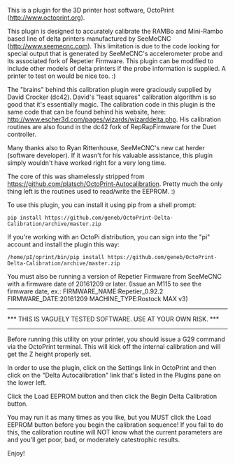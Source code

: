 This is a plugin for the 3D printer host software, OctoPrint (http://www.octoprint.org).

This plugin is designed to accurately calibrate the RAMBo and Mini-Rambo based line of
delta printers manufactured by SeeMeCNC (http://www.seemecnc.com).  This limitation is 
due to the code looking for special output that is generated by SeeMeCNC's accelerometer 
probe and its associated fork of Repetier Firmware.  This plugin can be modified to include
other models of delta printers if the probe information is supplied.  A printer to test on
would be nice too. :)

The "brains" behind this calibration plugin were graciously supplied by David Crocker (dc42).
David's "least squares" calibration algorithm is so good that it's essentially magic.  The calibration
code in this plugin is the same code that can be found behind his website, here: 
http://www.escher3d.com/pages/wizards/wizarddelta.php.  His calibration routines are also found
in the dc42 fork of RepRapFirmware for the Duet controller.

Many thanks also to Ryan Rittenhouse, SeeMeCNC's new cat herder (software developer).  If it wasn't for
his valuable assistance, this plugin simply wouldn't have worked right for a very long time.

The core of this was shamelessly stripped from https://github.com/platsch/OctoPrint-Autocalibration.
Pretty much the only thing left is the routines used to read/write the EEPROM. :)

To use this plugin, you can install it using pip from a shell prompt:

    pip install https://github.com/geneb/OctoPrint-Delta-Calibration/archive/master.zip

If you're working with an OctoPi distribution, you can sign into the "pi" account and
install the plugin this way:

    /home/pI/oprint/bin/pip install https://github.com/geneb/OctoPrint-Delta-Calibration/archive/master.zip

You must also be running a version of Repetier Firmware from SeeMeCNC with a firmware date of
20161209 or later.  (Issue an M115 to see the firmware date, ex.:
FIRMWARE_NAME:Repetier_0.92.2 FIRMWARE_DATE:20161209 MACHINE_TYPE:Rostock MAX v3)

****************************************************************
***  THIS IS VAGUELY TESTED SOFTWARE.  USE AT YOUR OWN RISK. ***
****************************************************************
Before running this utility on your printer, you should issue a G29 command via the OctoPrint
terminal.  This will kick off the internal calibration and will get the Z height properly set.

In order to use the plugin, click on the Settings link in OctoPrint and then click on the
"Delta Autocalibration" link that's listed in the Plugins pane on the lower left.

Click the Load EEPROM button and then click the Begin Delta Calibration button.

You may run it as many times as you like, but you MUST click the Load EEPROM button before you begin
the calibration sequence!  If you fail to do this, the calibration routine will NOT know what the current
parameters are and you'll get poor, bad, or moderately catestrophic results.

Enjoy!
